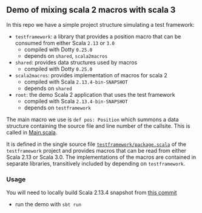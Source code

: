 ## Demo of mixing scala 2 macros with scala 3

In this repo we have a simple project structure simulating a test framework:

- `testframework`: a library that provides a position macro that can be consumed from either Scala `2.13` or `3.0`
  - compiled with Dotty `0.25.0`
  - depends on `shared`, `scala2macros`
- `shared`: provides data structures used by macros
  - compiled with Dotty `0.25.0`
- `scala2macros`: provides implementation of macros for scala 2
  - compiled with Scala `2.13.4-bin-SNAPSHOT`
  - depends on `shared`
- `root`: the demo Scala 2 application that uses the test framework
  - compiled with Scala `2.13.4-bin-SNAPSHOT`
  - depends on `testframework`

The main macro we use is `def pos: Position` which summons a data structure containing the source file and line number of the callsite. This is called in [Main.scala](src/main/scala/Main.scala).

It is defined in the single source file [`testframework/package.scala`](testframework/src/main/scala/testframework/package.scala) of the `testframework` project and provides macros that can be read from either Scala 2.13 or Scala 3.0. The implementations of the macros are contained in separate libraries, transitively included by depending on `testframework`.

### Usage
You will need to locally build Scala 2.13.4 snapshot from [this commit](https://github.com/scalacenter/scala/commit/ae2dcdf8502391b9e8656d73c5b8c95664d303cc)

- run the demo with `sbt run`
